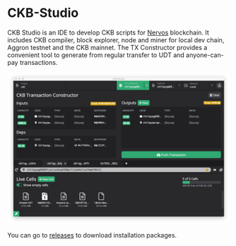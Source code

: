 # CKB-Studio

CKB Studio is an IDE to develop CKB scripts for [Nervos](http://nervos.io/) blockchain. It includes CKB compiler, block explorer, node and miner for local dev chain, Aggron testnet and the CKB mainnet. The TX Constructor provides a convenient tool to generate from regular transfer to UDT and anyone-can-pay transactions.

![](assets/screenshot.png)

You can go to [releases](https://github.com/ObsidianLabs/CKB-Studio/releases) to download installation packages.